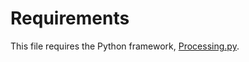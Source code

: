 # Requirements

This file requires the Python framework, [Processing.py](https://py.processing.org/).
